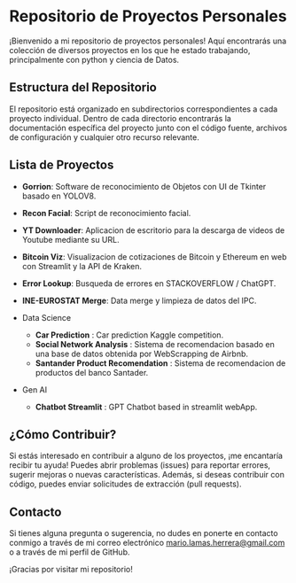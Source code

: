 # Repositorio de Proyectos Personales

¡Bienvenido a mi repositorio de proyectos personales! Aquí encontrarás una colección de diversos proyectos en los que he estado trabajando, principalmente con python y ciencia de Datos.

## Estructura del Repositorio

El repositorio está organizado en subdirectorios correspondientes a cada proyecto individual. Dentro de cada directorio encontrarás la documentación específica del proyecto junto con el código fuente, archivos de configuración y cualquier otro recurso relevante.

## Lista de Proyectos

- **Gorrion**: Software de reconocimiento de Objetos con UI de Tkinter basado en YOLOV8.
- **Recon Facial**: Script de reconocimiento facial.
- **YT Downloader**: Aplicacion de escritorio para la descarga de videos de Youtube mediante su URL.
- **Bitcoin Viz**: Visualizacion de cotizaciones de Bitcoin y Ethereum en web con Streamlit y la API de Kraken.
- **Error Lookup**: Busqueda de errores en STACKOVERFLOW / ChatGPT.
- **INE-EUROSTAT Merge**: Data merge y limpieza de datos del IPC.

- Data Science
  - **Car Prediction** : Car prediction Kaggle competition.
  - **Social Network Analysis** : Sistema de recomendacion basado en una base de datos obtenida por WebScrapping de Airbnb.
  - **Santander Product Recomendation** : Sistema de recomendacion de productos del banco Santader.

- Gen AI
  - **Chatbot Streamlit** : GPT Chatbot based in streamlit webApp.

## ¿Cómo Contribuir?

Si estás interesado en contribuir a alguno de los proyectos, ¡me encantaría recibir tu ayuda! Puedes abrir problemas (issues) para reportar errores, sugerir mejoras o nuevas características. Además, si deseas contribuir con código, puedes enviar solicitudes de extracción (pull requests).

## Contacto

Si tienes alguna pregunta o sugerencia, no dudes en ponerte en contacto conmigo a través de mi correo electrónico [mario.lamas.herrera@gmail.com](mailto:mario.lamas.herrera@gmail.com) o a través de mi perfil de GitHub.

¡Gracias por visitar mi repositorio!

